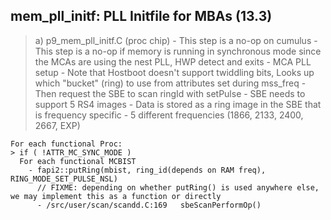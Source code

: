 ## mem_pll_initf: PLL Initfile for MBAs (13.3)

> a) p9_mem_pll_initf.C (proc chip)
>     - This step is a no-op on cumulus
>     - This step is a no-op if memory is running in synchronous mode since the MCAs are using the nest PLL, HWP detect
>       and exits
>     - MCA PLL setup
>       - Note that Hostboot doesn't support twiddling bits, Looks up which "bucket" (ring) to use from attributes set
>         during mss_freq
>       - Then request the SBE to scan ringId with setPulse
>         - SBE needs to support 5 RS4 images
>         - Data is stored as a ring image in the SBE that is frequency specific
>         - 5 different frequencies (1866, 2133, 2400, 2667, EXP)

```
For each functional Proc:
> if ( !ATTR_MC_SYNC_MODE )
  For each functional MCBIST
    - fapi2::putRing(mbist, ring_id(depends on RAM freq), RING_MODE_SET_PULSE_NSL)
      // FIXME: depending on whether putRing() is used anywhere else, we may implement this as a function or directly
      - /src/user/scan/scandd.C:169   sbeScanPerformOp()
```
